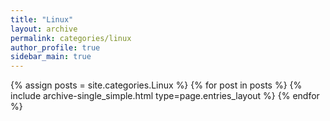 ```yaml
---
title: "Linux"
layout: archive
permalink: categories/linux
author_profile: true
sidebar_main: true
---
```



{% assign posts = site.categories.Linux %}
{% for post in posts %} {% include archive-single_simple.html type=page.entries_layout %} {% endfor %}
